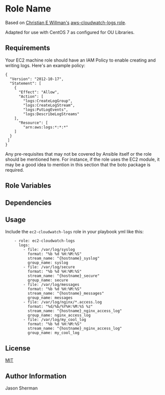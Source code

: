 Role Name
=========

Based on
[Christian E Willman's](https://github.com/christianewillman)
[aws-cloudwatch-logs role](https://github.com/christianewillman/ansible-aws-cloudwatch-logs).

Adapted for use with CentOS 7 as configured for OU Libraries.

Requirements
------------


Your EC2 machine role should have an IAM Policy to enable creating and writing logs. Here's an example policy:
```
{
  "Version": "2012-10-17",
  "Statement": [
    {
      "Effect": "Allow",
      "Action": [
        "logs:CreateLogGroup",
        "logs:CreateLogStream",
        "logs:PutLogEvents",
        "logs:DescribeLogStreams"
    ],
      "Resource": [
        "arn:aws:logs:*:*:*"
    ]
  }
 ]
}
```
Any pre-requisites that may not be covered by Ansible itself or the role should be mentioned here. For instance, if the role uses the EC2 module, it may be a good idea to mention in this section that the boto package is required.

Role Variables
--------------


Dependencies
------------


Usage
----------------

Include the `ec2-cloudwatch-logs` role in your playbook yml like this:
```
    - role: ec2-cloudwatch-logs
      logs:
        - file: /var/log/syslog
          format: "%b %d %H:%M:%S"
          stream_name: "{hostname}_syslog"
          group_name: syslog
        - file: /var/log/secure
          format: "%b %d %H:%M:%S"
          stream_name: "{hostname}_secure"
          group_name: secure
        - file: /var/log/messages
          format: "%b %d %H:%M:%S"
          stream_name: "{hostname}_messages"
          group_name: messages
        - file: /var/log/nginx/*.access.log
          format: "%d/%b/%Y%H:%M:%S %z"
          stream_name: "{hostname}_nginx_access_log"
          group_name: nginx_access_log
        - file: /var/log/my_cool_log
          format: "%b %d %H:%M:%S"
          stream_name: "{hostname}_nginx_access_log"
          group_name: my_cool_log
```

License
-------

[MIT](https://github.com/OULibraries/ansible-role-ec2-cloudwatch-logs/blob/master/LICENSE)

Author Information
------------------

Jason Sherman
